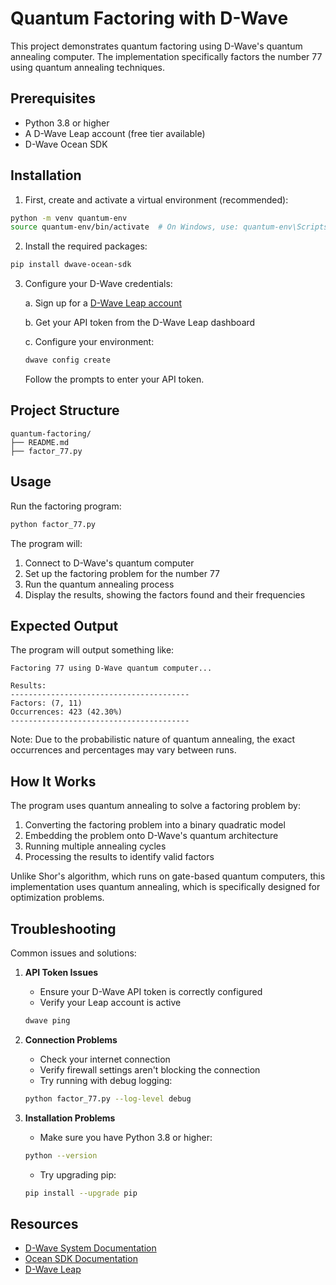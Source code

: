 # Quantum Factoring with D-Wave

This project demonstrates quantum factoring using D-Wave's quantum annealing computer. The implementation specifically factors the number 77 using quantum annealing techniques.

## Prerequisites

- Python 3.8 or higher
- A D-Wave Leap account (free tier available)
- D-Wave Ocean SDK

## Installation

1. First, create and activate a virtual environment (recommended):
```bash
python -m venv quantum-env
source quantum-env/bin/activate  # On Windows, use: quantum-env\Scripts\activate
```

2. Install the required packages:
```bash
pip install dwave-ocean-sdk
```

3. Configure your D-Wave credentials:
   
   a. Sign up for a [D-Wave Leap account](https://cloud.dwavesys.com/leap/signup/)
   
   b. Get your API token from the D-Wave Leap dashboard
   
   c. Configure your environment:
   ```bash
   dwave config create
   ```
   Follow the prompts to enter your API token.

## Project Structure

```
quantum-factoring/
├── README.md
├── factor_77.py
```

## Usage

Run the factoring program:
```bash
python factor_77.py
```

The program will:
1. Connect to D-Wave's quantum computer
2. Set up the factoring problem for the number 77
3. Run the quantum annealing process
4. Display the results, showing the factors found and their frequencies

## Expected Output

The program will output something like:
```
Factoring 77 using D-Wave quantum computer...

Results:
----------------------------------------
Factors: (7, 11)
Occurrences: 423 (42.30%)
----------------------------------------
```

Note: Due to the probabilistic nature of quantum annealing, the exact occurrences and percentages may vary between runs.

## How It Works

The program uses quantum annealing to solve a factoring problem by:
1. Converting the factoring problem into a binary quadratic model
2. Embedding the problem onto D-Wave's quantum architecture
3. Running multiple annealing cycles
4. Processing the results to identify valid factors

Unlike Shor's algorithm, which runs on gate-based quantum computers, this implementation uses quantum annealing, which is specifically designed for optimization problems.

## Troubleshooting

Common issues and solutions:

1. **API Token Issues**
   - Ensure your D-Wave API token is correctly configured
   - Verify your Leap account is active
   ```bash
   dwave ping
   ```

2. **Connection Problems**
   - Check your internet connection
   - Verify firewall settings aren't blocking the connection
   - Try running with debug logging:
   ```bash
   python factor_77.py --log-level debug
   ```

3. **Installation Problems**
   - Make sure you have Python 3.8 or higher:
   ```bash
   python --version
   ```
   - Try upgrading pip:
   ```bash
   pip install --upgrade pip
   ```

## Resources

- [D-Wave System Documentation](https://docs.dwavesys.com/docs/latest/index.html)
- [Ocean SDK Documentation](https://docs.ocean.dwavesys.com/en/stable/)
- [D-Wave Leap](https://cloud.dwavesys.com/leap/)
